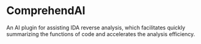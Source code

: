 # ComprehendAI
An AI plugin for assisting IDA reverse analysis, which facilitates quickly summarizing the functions of code and accelerates the analysis efficiency.
